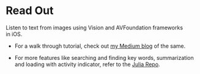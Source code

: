# Read Out
Listen to text from images using Vision and AVFoundation frameworks in iOS.

- For a walk through tutorial, check out [my Medium blog](https://medium.com/codechef-vit/click-and-listen-885b61b33c70?source=friends_link&sk=badef545ef7a20d0d74df66f4929f371) of the same.

- For more features like searching and finding key words, summarization and loading with activity indicator, refer to the [Julia Repo](https://github.com/swamitagupta/Julia).
